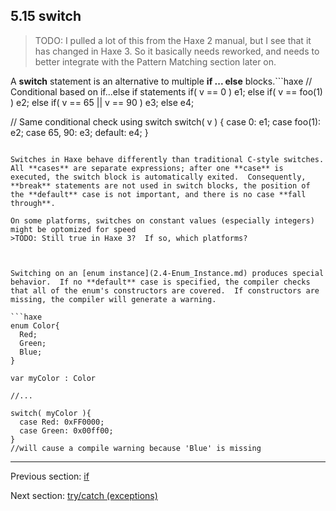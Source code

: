 ## 5.15 switch

>TODO: I pulled a lot of this from the Haxe 2 manual, but I see that it has changed in Haxe 3. So it basically needs reworked, and needs to  better integrate with the Pattern Matching section later on.



A **switch** statement is an alternative to multiple **if ... else** blocks.```haxe
// Conditional based on if...else if statements
if( v == 0 )
  e1;
else if( v == foo(1) )
  e2;
else if( v == 65 || v == 90 )
  e3;
else
  e4;


// Same conditional check using switch
switch( v ) {
  case 0:
    e1;
  case foo(1):
    e2;
  case 65, 90:
    e3;
  default:
    e4;
}

```

Switches in Haxe behave differently than traditional C-style switches.  All **cases** are separate expressions; after one **case** is executed, the switch block is automatically exited.  Consequently, **break** statements are not used in switch blocks, the position of the **default** case is not important, and there is no case **fall through**.

On some platforms, switches on constant values (especially integers) might be optomized for speed 
>TODO: Still true in Haxe 3?  If so, which platforms?



Switching on an [enum instance](2.4-Enum_Instance.md) produces special behavior.  If no **default** case is specified, the compiler checks that all of the enum's constructors are covered.  If constructors are missing, the compiler will generate a warning.

```haxe
enum Color{
  Red;
  Green;
  Blue;
}

var myColor : Color

//...

switch( myColor ){
  case Red: 0xFF0000;
  case Green: 0x00ff00;
}
//will cause a compile warning because 'Blue' is missing

```

---

Previous section: [if](5.14-if.md)

Next section: [try/catch (exceptions)](5.16-try_catch_(exceptions).md)